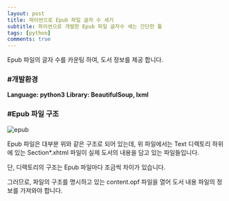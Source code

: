 ```yaml
---
layout: post
title: 파이썬으로 Epub 파일 글자 수 세기
subtitle: 파이썬으로 개발한 Epub 파일 글자수 세는 간단한 툴
tags: [python]
comments: true
---
```


Epub 파일의 글자 수를 카운팅 하여, 도서 정보를 제공 합니다.


### #개발환경
**Language: python3**
**Library: BeautifulSoup, lxml**


### #Epub 파일 구조

![epub](/assets/img/avatar-icon.png)

Epub 파일은 대부분 위와 같은 구조로 되어 있는데, 위 파일에서는 Text 디렉토리 하위에 있는 Section*.xhtml 파일이 실제 도서의 내용을 담고 있는 파일들입니다.

단, 디렉토리의 구조는 Epub 파일마다 조금씩 차이가 있습니다.

그러므로,  파일의 구조를 명시하고 있는 content.opf 파일을 열어 도서 내용 파일의 정보를 가져와야 합니다.